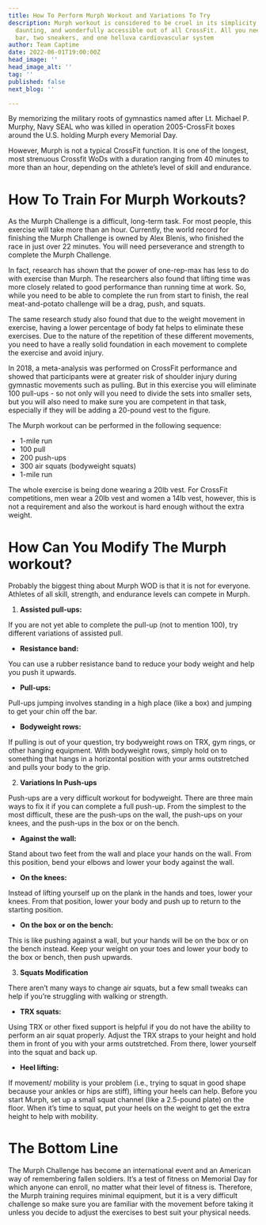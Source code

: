 ```yaml
---
title: How To Perform Murph Workout and Variations To Try
description: Murph workout is considered to be cruel in its simplicity, absolutely
  daunting, and wonderfully accessible out of all CrossFit. All you need is a pullup
  bar, two sneakers, and one helluva cardiovascular system
author: Team Captime
date: 2022-06-01T19:00:00Z
head_image: ''
head_image_alt: ''
tag: ''
published: false
next_blog: ''

---
```

By memorizing the military roots of gymnastics named after Lt. Michael P. Murphy, Navy SEAL who was killed in operation 2005-CrossFit boxes around the U.S. holding Murph every Memorial Day.

However, Murph is not a typical CrossFit function. It is one of the longest, most strenuous Crossfit WoDs with a duration ranging from 40 minutes to more than an hour, depending on the athlete’s level of skill and endurance.

# **How To Train For Murph Workouts?**

As the Murph Challenge is a difficult, long-term task. For most people, this exercise will take more than an hour. Currently, the world record for finishing the Murph Challenge is owned by Alex Blenis, who finished the race in just over 22 minutes. You will need perseverance and strength to complete the Murph Challenge.

In fact, research has shown that the power of one-rep-max has less to do with exercise than Murph. The researchers also found that lifting time was more closely related to good performance than running time at work. So, while you need to be able to complete the run from start to finish, the real meat-and-potato challenge will be a drag, push, and squats.

The same research study also found that due to the weight movement in exercise, having a lower percentage of body fat helps to eliminate these exercises. Due to the nature of the repetition of these different movements, you need to have a really solid foundation in each movement to complete the exercise and avoid injury.

In 2018, a meta-analysis was performed on CrossFit performance and showed that participants were at greater risk of shoulder injury during gymnastic movements such as pulling. But in this exercise you will eliminate 100 pull-ups - so not only will you need to divide the sets into smaller sets, but you will also need to make sure you are competent in that task, especially if they will be adding a 20-pound vest to the figure.

The Murph workout can be performed in the following sequence:

* 1-mile run
* 100 pull
* 200 push-ups
* 300 air squats (bodyweight squats)
* 1-mile run

The whole exercise is being done wearing a 20lb vest. For CrossFit competitions, men wear a 20lb vest and women a 14lb vest, however, this is not a requirement and also the workout is hard enough without the extra weight.

# **How Can You Modify The Murph workout?**

Probably the biggest thing about Murph WOD is that it is not for everyone. Athletes of all skill, strength, and endurance levels can compete in Murph.

1. **Assisted pull-ups:**

If you are not yet able to complete the pull-up (not to mention 100), try different variations of assisted pull.

* **Resistance band:**

You can use a rubber resistance band to reduce your body weight and help you push it upwards.

* **Pull-ups:**

Pull-ups jumping involves standing in a high place (like a box) and jumping to get your chin off the bar.

* **Bodyweight rows:**

If pulling is out of your question, try bodyweight rows on TRX, gym rings, or other hanging equipment. With bodyweight rows, simply hold on to something that hangs in a horizontal position with your arms outstretched and pulls your body to the grip.

2. **Variations In Push-ups**

Push-ups are a very difficult workout for bodyweight. There are three main ways to fix it if you can complete a full push-up. From the simplest to the most difficult, these are the push-ups on the wall, the push-ups on your knees, and the push-ups in the box or on the bench.

* **Against the wall:**

Stand about two feet from the wall and place your hands on the wall. From this position, bend your elbows and lower your body against the wall.

* **On the knees:**

Instead of lifting yourself up on the plank in the hands and toes, lower your knees. From that position, lower your body and push up to return to the starting position.

* **On the box or on the bench:**

This is like pushing against a wall, but your hands will be on the box or on the bench instead. Keep your weight on your toes and lower your body to the box or bench, then push upwards.

3. **Squats Modification**

There aren’t many ways to change air squats, but a few small tweaks can help if you’re struggling with walking or strength.

* **TRX squats:**

Using TRX or other fixed support is helpful if you do not have the ability to perform an air squat properly. Adjust the TRX straps to your height and hold them in front of you with your arms outstretched. From there, lower yourself into the squat and back up.

* **Heel lifting:**

If movement/ mobility is your problem (i.e., trying to squat in good shape because your ankles or hips are stiff), lifting your heels can help. Before you start Murph, set up a small squat channel (like a 2.5-pound plate) on the floor. When it’s time to squat, put your heels on the weight to get the extra height to help with mobility.

# **The Bottom Line**

The Murph Challenge has become an international event and an American way of remembering fallen soldiers. It’s a test of fitness on Memorial Day for which anyone can enroll, no matter what their level of fitness is. Therefore, the Murph training requires minimal equipment, but it is a very difficult challenge so make sure you are familiar with the movement before taking it unless you decide to adjust the exercises to best suit your physical needs.